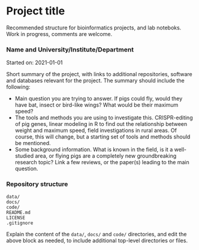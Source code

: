 # Project title

Recommended structure for bioinformatics projects, and lab noteboks. Work in
progress, comments are welcome.

### Name and University/Institute/Department

Started on: 2021-01-01

Short summary of the project, with links to additional repositories, software
and databases relevant for the project. The summary should include the
following:

- Main question you are trying to answer. If pigs could fly, would they have
  bat, insect or bird-like wings? What would be their maximum speed?
- The tools and methods you are using to investigate this. CRISPR-editing of pig
  genes, linear modeling in R to find out the relationship between weight and
  maximum speed, field investigations in rural areas. Of course, this will
  change, but a starting set of tools and methods should be mentioned.
- Some background information. What is known in the field, is it a well-studied
  area, or flying pigs are a completely new groundbreaking research topic? Link
  a few reviews, or the paper(s) leading to the main question.

### Repository structure

```
data/
docs/
code/
README.md
LICENSE
.gitignore
```

Explain the content of the `data/`, `docs/` and `code/` directories, and edit
the above block as needed, to include additional top-level directories or files.

